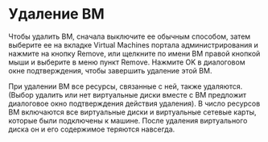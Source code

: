 # Удаление ВМ

Чтобы удалить ВМ, сначала выключите ее обычным способом, затем выберите ее на вкладке Virtual Machines портала администрирования и нажмите на кнопку Remove, или щелкните по имени ВМ правой кнопкой мыши и выберите в меню пункт Remove. Нажмите OK в диалоговом окне подтверждения, чтобы завершить удаление этой ВМ.

При удалении ВМ все ресурсы, связанные с ней, также удаляются. (Выбор удалить или нет виртуальные диски вместе с ВМ предложит диалоговое окно подтверждения действия удаления). В число ресурсов ВМ включаются все виртуальные диски и виртуальные сетевые карты, которые были подключены к машине. После удаления виртуального диска он и его содержимое теряются навсегда.
